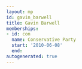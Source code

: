 ```yaml
---
layout: mp
id: gavin_barwell
title: Gavin Barwell
memberships:
- id: con
  name: Conservative Party
  start: '2010-06-08'
  end: 
autogenerated: true
---
```

